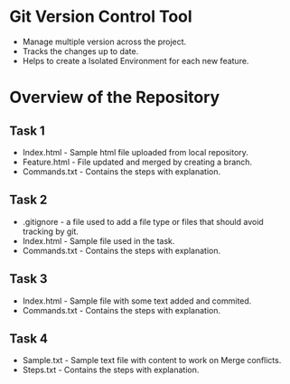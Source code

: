 # Git Version Control Tool
  - Manage multiple version across the project.
  - Tracks the changes up to date.
  - Helps to create a Isolated Environment for each new feature.
# Overview of the Repository
## Task 1
- Index.html - Sample html file uploaded from local repository.
- Feature.html - File updated and merged by creating a branch.
- Commands.txt - Contains the steps with explanation.

## Task 2
- .gitignore - a file used to add a file type or files that should avoid tracking by git.
- Index.html - Sample file used in the task.
- Commands.txt - Contains the steps with explanation.

## Task 3
- Index.html - Sample file with some text added and commited.
- Commands.txt - Contains the steps with explanation.

## Task 4
- Sample.txt - Sample text file with content to work on Merge conflicts.
- Steps.txt - Contains the steps with explanation.